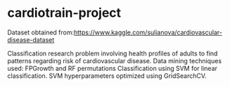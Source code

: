 # cardiotrain-project
Dataset obtained from:https://www.kaggle.com/sulianova/cardiovascular-disease-dataset

Classification research problem involving health profiles of adults to find patterns regarding risk of cardiovascular disease.
Data mining techniques used: FPGrowth and RF permutations
Classification using SVM for linear classification. SVM hyperparameters optimized using GridSearchCV.
